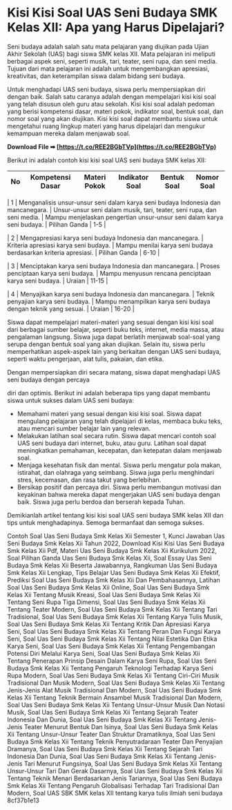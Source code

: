 
 
# Kisi Kisi Soal UAS Seni Budaya SMK Kelas XII: Apa yang Harus Dipelajari?
 
Seni budaya adalah salah satu mata pelajaran yang diujikan pada Ujian Akhir Sekolah (UAS) bagi siswa SMK kelas XII. Mata pelajaran ini meliputi berbagai aspek seni, seperti musik, tari, teater, seni rupa, dan seni media. Tujuan dari mata pelajaran ini adalah untuk mengembangkan apresiasi, kreativitas, dan keterampilan siswa dalam bidang seni budaya.
 
Untuk menghadapi UAS seni budaya, siswa perlu mempersiapkan diri dengan baik. Salah satu caranya adalah dengan mempelajari kisi kisi soal yang telah disusun oleh guru atau sekolah. Kisi kisi soal adalah pedoman yang berisi kompetensi dasar, materi pokok, indikator soal, bentuk soal, dan nomor soal yang akan diujikan. Kisi kisi soal dapat membantu siswa untuk mengetahui ruang lingkup materi yang harus dipelajari dan mengukur kemampuan mereka dalam menjawab soal.
 
**Download File ➡ [https://t.co/REE2BGbTVp](https://t.co/REE2BGbTVp)**


 
Berikut ini adalah contoh kisi kisi soal UAS seni budaya SMK kelas XII:

| No | Kompetensi Dasar | Materi Pokok | Indikator Soal | Bentuk Soal | Nomor Soal |
| --- | --- | --- | --- | --- | --- |

| 1 | Menganalisis unsur-unsur seni dalam karya seni budaya Indonesia dan mancanegara. | Unsur-unsur seni dalam musik, tari, teater, seni rupa, dan seni media. | Mampu menjelaskan pengertian unsur-unsur seni dalam karya seni budaya. | Pilihan Ganda | 1-5 |

| 2 | Mengapresiasi karya seni budaya Indonesia dan mancanegara. | Kriteria apresiasi karya seni budaya. | Mampu menilai karya seni budaya berdasarkan kriteria apresiasi. | Pilihan Ganda | 6-10 |

| 3 | Menciptakan karya seni budaya Indonesia dan mancanegara. | Proses penciptaan karya seni budaya. | Mampu menyusun rencana penciptaan karya seni budaya. | Uraian | 11-15 |

| 4 | Menyajikan karya seni budaya Indonesia dan mancanegara. | Teknik penyajian karya seni budaya. | Mampu menampilkan karya seni budaya dengan teknik yang sesuai. | Uraian | 16-20 |

Siswa dapat mempelajari materi-materi yang sesuai dengan kisi kisi soal dari berbagai sumber belajar, seperti buku teks, internet, media massa, atau pengalaman langsung. Siswa juga dapat berlatih menjawab soal-soal yang serupa dengan bentuk soal yang akan diujikan. Selain itu, siswa perlu memperhatikan aspek-aspek lain yang berkaitan dengan UAS seni budaya, seperti waktu pengerjaan, alat tulis, pakaian, dan etika.
  
Dengan mempersiapkan diri secara matang, siswa dapat menghadapi UAS seni budaya dengan percaya

diri dan optimis. Berikut ini adalah beberapa tips yang dapat membantu siswa untuk sukses dalam UAS seni budaya:
 
- Memahami materi yang sesuai dengan kisi kisi soal. Siswa dapat mengulang pelajaran yang telah dipelajari di kelas, membaca buku teks, atau mencari sumber belajar lain yang relevan.
- Melakukan latihan soal secara rutin. Siswa dapat mencari contoh soal UAS seni budaya dari internet, buku, atau guru. Latihan soal dapat meningkatkan pemahaman, kecepatan, dan ketepatan dalam menjawab soal.
- Menjaga kesehatan fisik dan mental. Siswa perlu mengatur pola makan, istirahat, dan olahraga yang seimbang. Siswa juga perlu menghindari stres, kecemasan, dan rasa takut yang berlebihan.
- Bersikap positif dan percaya diri. Siswa perlu membangun motivasi dan keyakinan bahwa mereka dapat mengerjakan UAS seni budaya dengan baik. Siswa juga perlu berdoa dan berserah kepada Tuhan.

Demikianlah artikel tentang kisi kisi soal UAS seni budaya SMK kelas XII dan tips untuk menghadapinya. Semoga bermanfaat dan semoga sukses.
 
Contoh Soal Uas Seni Budaya Smk Kelas Xii Semester 1,  Kunci Jawaban Uas Seni Budaya Smk Kelas Xii Tahun 2022,  Download Kisi Kisi Uas Seni Budaya Smk Kelas Xii Pdf,  Materi Uas Seni Budaya Smk Kelas Xii Kurikulum 2022,  Soal Pilihan Ganda Uas Seni Budaya Smk Kelas Xii,  Soal Essay Uas Seni Budaya Smk Kelas Xii Beserta Jawabannya,  Rangkuman Uas Seni Budaya Smk Kelas Xii Lengkap,  Tips Belajar Uas Seni Budaya Smk Kelas Xii Efektif,  Prediksi Soal Uas Seni Budaya Smk Kelas Xii Dan Pembahasannya,  Latihan Soal Uas Seni Budaya Smk Kelas Xii Online,  Soal Uas Seni Budaya Smk Kelas Xii Tentang Musik Kreasi,  Soal Uas Seni Budaya Smk Kelas Xii Tentang Seni Rupa Tiga Dimensi,  Soal Uas Seni Budaya Smk Kelas Xii Tentang Teater Modern,  Soal Uas Seni Budaya Smk Kelas Xii Tentang Tari Tradisional,  Soal Uas Seni Budaya Smk Kelas Xii Tentang Karya Tulis Musik,  Soal Uas Seni Budaya Smk Kelas Xii Tentang Kritik Dan Apresiasi Karya Seni,  Soal Uas Seni Budaya Smk Kelas Xii Tentang Peran Dan Fungsi Karya Seni,  Soal Uas Seni Budaya Smk Kelas Xii Tentang Nilai Estetika Dan Etika Karya Seni,  Soal Uas Seni Budaya Smk Kelas Xii Tentang Pengembangan Potensi Diri Melalui Karya Seni,  Soal Uas Seni Budaya Smk Kelas Xii Tentang Penerapan Prinsip Desain Dalam Karya Seni Rupa,  Soal Uas Seni Budaya Smk Kelas Xii Tentang Pengaruh Teknologi Terhadap Karya Seni Rupa Modern,  Soal Uas Seni Budaya Smk Kelas Xii Tentang Ciri-Ciri Musik Tradisional Dan Musik Modern,  Soal Uas Seni Budaya Smk Kelas Xii Tentang Jenis-Jenis Alat Musik Tradisional Dan Modern,  Soal Uas Seni Budaya Smk Kelas Xii Tentang Teknik Bermain Ansambel Musik Tradisional Dan Modern,  Soal Uas Seni Budaya Smk Kelas Xii Tentang Unsur-Unsur Musik Dan Notasi Musik,  Soal Uas Seni Budaya Smk Kelas Xii Tentang Sejarah Teater Indonesia Dan Dunia,  Soal Uas Seni Budaya Smk Kelas Xii Tentang Jenis-Jenis Teater Menurut Bentuk Dan Isinya,  Soal Uas Seni Budaya Smk Kelas Xii Tentang Unsur-Unsur Teater Dan Struktur Dramatiknya,  Soal Uas Seni Budaya Smk Kelas Xii Tentang Teknik Penyutradaraan Teater Dan Penyajian Dramanya,  Soal Uas Seni Budaya Smk Kelas Xii Tentang Sejarah Tari Indonesia Dan Dunia,  Soal Uas Seni Budaya Smk Kelas Xii Tentang Jenis-Jenis Tari Menurut Fungsinya,  Soal Uas Seni Budaya Smk Kelas Xii Tentang Unsur-Unsur Tari Dan Gerak Dasarnya,  Soal Uas Seni Budaya Smk Kelas Xii Tentang Teknik Menari Berdasarkan Jenis Tariannya,  Soal Uas Seni Budaya Smk Kelas Xii Tentang Pengaruh Globalisasi Terhadap Tari Tradisional Dan Modern,  Soal UAS SBK SMK kelas XII tentang karya tulis ilmiah seni budaya
 8cf37b1e13
 
